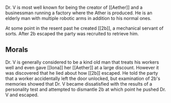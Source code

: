 Dr. V is most well known for being the creator of [[Aether]] and a businessman running a factory where the Ather is produced. He is an elderly man with multiple robotic arms in addition to his normal ones. 

At some point in the resent past he created [[2b]], a mechanical servant of sorts. After 2b escaped the party was recruited to retrieve him.

## Morals
Dr. V is generally considered to be a kind old man that treats his workers well and even gave [[Iona]] her [[Aether]] at a large discount. However it was discovered that he lied about how [[2b]] escaped. He told the party that a worker accidentally left the door unlocked, but examination of 2b's memories showed that Dr. V became dissatisfied with the results of a personality test and attempted to dismantle 2b at which point he pushed Dr. V and escaped. 